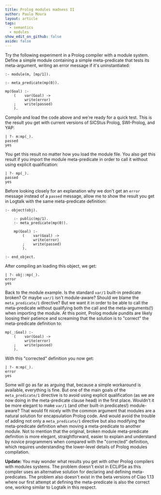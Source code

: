```yaml
---
title: Prolog modules madness II
author: Paulo Moura
layout: article
tags:
  - semantics
  - modules
show_edit_on_github: false
aside: false
---
```


Try the following experiment in a Prolog compiler with a module system. Define a simple module containing a simple meta-predicate that tests its meta-argument, writing an error message if it's uninstantiated:

```logtalk
:- module(m, [mp/1]).

:- meta_predicate(mp(0)).

mp(Goal) :-
    (    var(Goal) ->
         write(error)
    ;    write(passed)
    ).
```

Compile and load the code above and we're ready for a quick test. This is the result you get with current versions of SICStus Prolog, SWI-Prolog, and YAP:

```text
| ?- m:mp(_).
passed
yes
```

You get this result no matter how you load the module file. You also get this result if you import the module meta-predicate in order to call it without using explicit qualification:

```text
| ?- mp(_).
passed
yes
```

Before looking closely for an explanation why we don't get an `error` message instead of a `passed` message, allow me to show the result you get in Logtalk with the same meta-predicate definition:

```logtalk
:- object(obj).

    :- public(mp/1).
    :- meta_predicate(mp(0)).

    mp(Goal) :-
        (    var(Goal) ->
             write(error)
        ;    write(passed)
        ).

:- end_object.
```

After compiling an loading this object, we get:

```text
| ?- obj::mp(_).
error
yes
```

Back to the module example. Is the standard `var/1` built-in predicate broken? Or maybe `var/1` isn't module-aware? Should we blame the `meta_predicate/1` directive? But we want it in order to be able to call the meta-predicate without qualifying both the call and the meta-arguments(!) when importing the module. At this point, Prolog module pundits are likely loosing their patience and screaming that the solution is to "correct" the meta-predicate definition to:

```logtalk
mp(_:Goal) :-
    (    var(Goal) ->
         write(error)
    ;    write(passed)
    ).
```

With this "corrected" definition you now get:

```text
| ?- m:mp(_).
error
yes
```

Some will go as far as arguing that, because a simple workaround is available, everything is fine. But one of the main goals of the `meta_predicate/1` directive is to avoid using explicit qualification (as we are now doing in the meta-predicate clause head) in the first place. Wouldn't it be more elegant to make `var/1` (and other built-in predicates!) module-aware? That would fit nicely with the common argument that modules are a natural solution for encapsulation Prolog code. And would avoid the trouble of adding not only a `meta_predicate/1` directive but also modifying the meta-predicate definition when moving a meta-predicate to another module. Not to mention that the original, broken module meta-predicate definition is more elegant, straightforward, easier to explain and understand by novice programmers when compared with the "corrected" definition, which requires understanding the lower-level details of Prolog modules compilation.

**Update:** You may wonder what results you get with other Prolog compilers with modules systems. The problem doesn't exist in ECLiPSe as this compiler uses an alternative solution for declaring and defining meta-predicates. The problem also doesn't exist in the beta versions of Ciao 1.13 where our first attempt at defining the meta-predicate is also the correct one, working similar to Logtalk in this respect.

